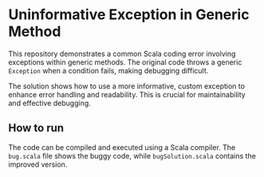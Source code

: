 # Uninformative Exception in Generic Method

This repository demonstrates a common Scala coding error involving exceptions within generic methods. The original code throws a generic `Exception` when a condition fails, making debugging difficult.

The solution shows how to use a more informative, custom exception to enhance error handling and readability. This is crucial for maintainability and effective debugging.

## How to run

The code can be compiled and executed using a Scala compiler. The `bug.scala` file shows the buggy code, while `bugSolution.scala` contains the improved version.